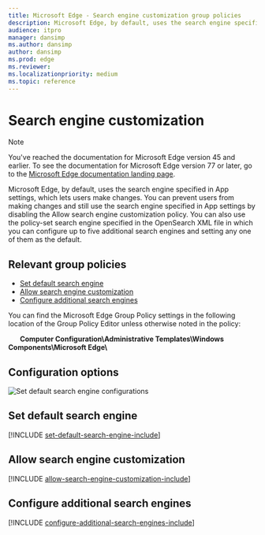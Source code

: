 ```yaml
---
title: Microsoft Edge - Search engine customization group policies
description: Microsoft Edge, by default, uses the search engine specified in App settings, which lets users make changes. You can prevent users from making changes and still use the search engine specified in App settings by disabling the Allow search engine customization policy. You can also use the policy-set search engine specified in the OpenSearch XML file in which you can configure up to five additional search engines and setting any one of them as the default.
audience: itpro
manager: dansimp
ms.author: dansimp
author: dansimp
ms.prod: edge
ms.reviewer:
ms.localizationpriority: medium
ms.topic: reference
---
```


# Search engine customization

> [!NOTE]
> You've reached the documentation for Microsoft Edge version 45 and earlier. To see the documentation for Microsoft Edge version 77 or later, go to the [Microsoft Edge documentation landing page](https://docs.microsoft.com/DeployEdge/).

Microsoft Edge, by default, uses the search engine specified in App settings, which lets users make changes. You can prevent users from making changes and still use the search engine specified in App settings by disabling the Allow search engine customization policy. You can also use the policy-set search engine specified in the OpenSearch XML file in which you can configure up to five additional search engines and setting any one of them as the default.

## Relevant group policies

- [Set default search engine](#set-default-search-engine)
- [Allow search engine customization](#allow-search-engine-customization)
- [Configure additional search engines](#configure-additional-search-engines)

You can find the Microsoft Edge Group Policy settings in the following location of the Group Policy Editor unless otherwise noted in the policy:

&nbsp;&nbsp;&nbsp;&nbsp;&nbsp;&nbsp;**Computer Configuration\\Administrative Templates\\Windows Components\\Microsoft Edge\\**

## Configuration options

![Set default search engine configurations](../images/set-default-search-engine-v4-sm.png)


## Set default search engine
[!INCLUDE [set-default-search-engine-include](../includes/set-default-search-engine-include.md)]

## Allow search engine customization
[!INCLUDE [allow-search-engine-customization-include](../includes/allow-search-engine-customization-include.md)]

## Configure additional search engines
[!INCLUDE [configure-additional-search-engines-include](../includes/configure-additional-search-engines-include.md)]

